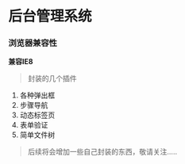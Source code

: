 # 后台管理系统

 ### 浏览器兼容性 ###
 **兼容IE8**


> 封装的几个插件
1. 各种弹出框
2. 步骤导航
3. 动态标签页
3. 表单验证
5. 简单文件树


> 后续将会增加一些自己封装的东西，敬请关注.....
